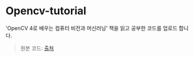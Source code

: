 # Opencv-tutorial

'OpenCV 4로 배우는 컴퓨터 비전과 머신러닝' 책을 읽고 공부한 코드를 업로드 합니다.

> 원본 코드: [출처](https://github.com/sunkyoo/opencv4cvml)
